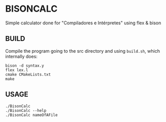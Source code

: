 # BISONCALC

Simple calculator done for "Compiladores e Intérpretes" using flex & bison

## BUILD

Compile the program going to the src directory and using `build.sh`, which internally does:

```
bison -d syntax.y
flex lex.l
cmake CMakeLists.txt
make
```

## USAGE

```
./BisonCalc
./BisonCalc --help
./BisonCalc nameOfAFile
```
